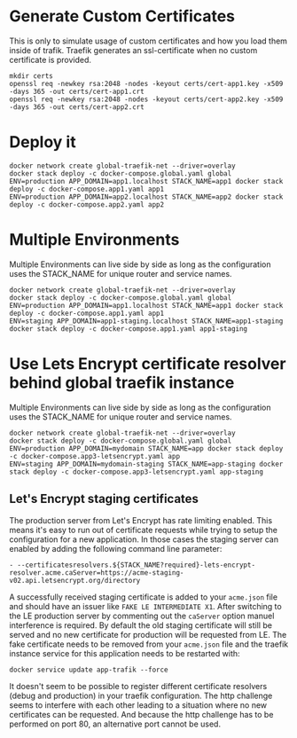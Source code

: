 # Generate Custom Certificates

This is only to simulate usage of custom certificates and how you load them inside of trafik. 
Traefik generates an ssl-certificate when no custom certificate is provided. 

```shell
mkdir certs
openssl req -newkey rsa:2048 -nodes -keyout certs/cert-app1.key -x509 -days 365 -out certs/cert-app1.crt
openssl req -newkey rsa:2048 -nodes -keyout certs/cert-app2.key -x509 -days 365 -out certs/cert-app2.crt
```

# Deploy it

```
docker network create global-traefik-net --driver=overlay
docker stack deploy -c docker-compose.global.yaml global
ENV=production APP_DOMAIN=app1.localhost STACK_NAME=app1 docker stack deploy -c docker-compose.app1.yaml app1
ENV=production APP_DOMAIN=app2.localhost STACK_NAME=app2 docker stack deploy -c docker-compose.app2.yaml app2
```

# Multiple Environments

Multiple Environments can live side by side as long as the configuration uses the STACK_NAME for unique router and service names.

```
docker network create global-traefik-net --driver=overlay
docker stack deploy -c docker-compose.global.yaml global
ENV=production APP_DOMAIN=app1.localhost STACK_NAME=app1 docker stack deploy -c docker-compose.app1.yaml app1
ENV=staging APP_DOMAIN=app1-staging.localhost STACK_NAME=app1-staging docker stack deploy -c docker-compose.app1.yaml app1-staging
```

# Use Lets Encrypt certificate resolver behind global traefik instance

Multiple Environments can live side by side as long as the configuration uses the STACK_NAME for unique router and service names.

```
docker network create global-traefik-net --driver=overlay
docker stack deploy -c docker-compose.global.yaml global
ENV=production APP_DOMAIN=mydomain STACK_NAME=app docker stack deploy -c docker-compose.app3-letsencrypt.yaml app
ENV=staging APP_DOMAIN=mydomain-staging STACK_NAME=app-staging docker stack deploy -c docker-compose.app3-letsencrypt.yaml app-staging
```

## Let's Encrypt staging certificates

The production server from Let's Encrypt has rate limiting enabled. This means it's easy to run out of certificate requests while trying to setup the configuration for a new application. In those cases the staging server can enabled by adding the following command line parameter:

```shell
- --certificatesresolvers.${STACK_NAME?required}-lets-encrypt-resolver.acme.caServer=https://acme-staging-v02.api.letsencrypt.org/directory
```

A successfully received staging certificate is added to your `acme.json` file and should have an issuer like `FAKE LE INTERMEDIATE X1`.
After switching to the LE production server by commenting out the `caServer` option manuel interference is required. By default the old staging certificate will still be served and no new certificate for production will be requested from LE.
The fake certificate needs to be removed from your `acme.json` file and the traefik instance service for this application needs to be restarted with:

```shell
docker service update app-trafik --force
```

It doesn't seem to be possible to register different certificate resolvers (debug and production) in your traefik configuration. The http challenge seems to interfere with each other leading to a situation where no new certificates can be requested. And because the http challenge has to be performed on port 80, an alternative port cannot be used.

